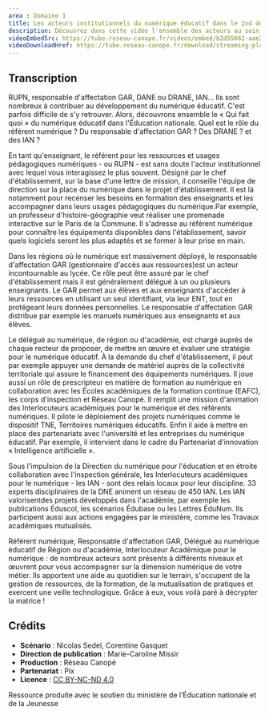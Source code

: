 ```yaml
---
area : Domaine 1
title: Les acteurs institutionnels du numérique éducatif dans le 2nd degré
description: Découvrez dans cette vidéo l'ensemble des acteurs au sein de l'Éducation nationale qui ont des missions relatives au numérique éducatif dans le second degré.
videoEmbedSrc: https://tube.reseau-canope.fr/videos/embed/b2d55662-aae2-41f3-8fa0-2b0e6ad4de87
videoDownloadHref: https://tube.reseau-canope.fr/download/streaming-playlists/hls/videos/b2d55662-aae2-41f3-8fa0-2b0e6ad4de87-1080-fragmented.mp4
---
```


## Transcription

RUPN, responsable d'affectation GAR, DANE ou DRANE, IAN... Ils sont nombreux à contribuer au développement du numérique éducatif. C'est parfois difficile de s'y retrouver. Alors, découvrons ensemble le « Qui fait quoi » du numérique éducatif dans l'Éducation nationale. Quel est le rôle du référent numérique ? Du responsable d'affectation GAR ? Des DRANE ? et des IAN ?

En tant qu'enseignant, le référent pour les ressources et usages pédagogiques numériques - ou RUPN - est sans doute l'acteur institutionnel avec lequel vous interagissez le plus souvent. Désigné par le chef d'établissement, sur la base d'une lettre de mission, il conseille l'équipe de direction sur la place du numérique dans le projet d'établissement. Il est là notamment pour recenser les besoins en formation des enseignants et les accompagner dans leurs usages pédagogiques du numérique.Par exemple, un professeur d'histoire-géographie veut réaliser une promenade interactive sur le Paris de la Commune. Il s'adresse au référent numérique pour connaître les équipements disponibles dans l'établissement, savoir quels logiciels seront les plus adaptés et se former à leur prise en main.

Dans les régions où le numérique est massivement déployé, le responsable d'affectation GAR (gestionnaire d'accès aux ressources)est un acteur incontournable au lycée. Ce rôle peut être assuré par le chef d'établissement mais il est généralement délégué à un ou plusieurs enseignants. Le GAR permet aux élèves et aux enseignants d'accéder à leurs ressources en utilisant un seul identifiant, via leur ENT, tout en protégeant leurs données personnelles. Le responsable d'affectation GAR distribue par exemple les manuels numériques aux enseignants et aux élèves.

Le délégué au numérique, de région ou d'académie, est chargé auprès de chaque recteur de proposer, de mettre en œuvre et évaluer une stratégie pour le numérique éducatif. À la demande du chef d'établissement, il peut par exemple appuyer une demande de matériel auprès de la collectivité territoriale qui assure le financement des équipements numériques. Il joue aussi un rôle de prescripteur en matière de formation au numérique en collaboration avec les Écoles académiques de la formation continue (EAFC), les corps d'inspection et Réseau Canopé. Il remplit une mission d'animation des Interlocuteurs académiques pour le numérique et des référents numériques. Il pilote le déploiement des projets numériques comme le dispositif TNE, Territoires numériques éducatifs. Enfin il aide à mettre en place des partenariats avec l'université et les entreprises du numérique éducatif. Par exemple, il intervient dans le cadre du Partenariat d'innovation « Intelligence artificielle ».

Sous l'impulsion de la Direction du numérique pour l'éducation et en étroite collaboration avec l'inspection générale, les Interlocuteurs académiques pour le numérique - les IAN - sont des relais locaux pour leur discipline. 33 experts disciplinaires de la DNE animent un réseau de 450 IAN. Les IAN valorisentdes projets développés dans l'académie, par exemple les publications Éduscol, les scénarios Édubase ou les Lettres ÉduNum. Ils participent aussi aux actions engagées par le ministère, comme les Travaux académiques mutualisés.

Référent numérique, Responsable d'affectation GAR, Délégué au numérique éducatif de Région ou d'académie, Interlocuteur Académique pour le numérique : de nombreux acteurs sont présents à différents niveaux et œuvrent pour vous accompagner sur la dimension numérique de votre métier. Ils apportent une aide au quotidien sur le terrain, s'occupent de la gestion de ressources, de la formation, de la mutualisation de pratiques et exercent une veille technologique. Grâce à eux, vous voilà paré à décrypter la matrice !

## Crédits

- **Scénario** : Nicolas Sedel, Corentine Gasquet
- **Direction de publication** : Marie-Caroline Missir
- **Production** : Réseau Canopé
- **Partenariat** : Pix
- **Licence** : [CC BY-NC-ND 4.0](https://creativecommons.org/licenses/by-nc-nd/4.0/deed.fr)


Ressource produite avec le soutien du ministère de l’Éducation nationale et de la Jeunesse

